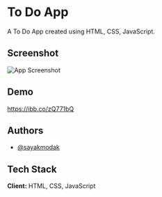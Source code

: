 
# To Do App
A To Do App created using HTML, CSS, JavaScript.


## Screenshot

![App Screenshot](https://i.ibb.co/2WJbXrQ/To-Do-App-Image.png)



## Demo
https://ibb.co/zQ771bQ




## Authors

- [@sayakmodak](https://www.github.com/https:/Sayakmodak)


## Tech Stack

**Client:** HTML, CSS, JavaScript
